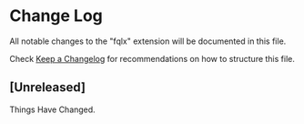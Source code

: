 # Change Log

All notable changes to the "fqlx" extension will be documented in this file.

Check [Keep a Changelog](http://keepachangelog.com/) for recommendations on how to structure this file.

## [Unreleased]

Things Have Changed.
